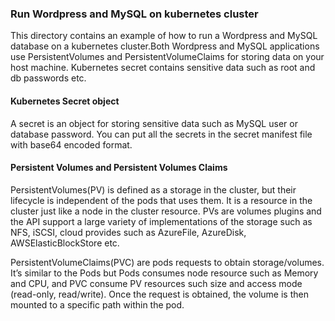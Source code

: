### Run Wordpress and MySQL on kubernetes cluster
This directory contains an example of how to run a Wordpress and MySQL database on a kubernetes cluster.Both Wordpress and MySQL applications use PersistentVolumes and PersistentVolumeClaims for storing  data on your host machine. Kubernetes secret contains sensitive data such as root and db passwords etc.

#### Kubernetes Secret object
A secret is an object for storing sensitive data such as MySQL user or database password. You can put all the secrets in the secret manifest file with base64 encoded format.

#### Persistent Volumes and Persistent Volumes Claims
PersistentVolumes(PV) is defined as a storage in the cluster, but their lifecycle is independent of the pods that uses them.  It is a resource in the cluster just like a node in the cluster resource. PVs are volumes plugins and the API support a large variety of implementations of the storage such as NFS, iSCSI, cloud provides such as AzureFile, AzureDisk, AWSElasticBlockStore etc.

PersistentVolumeClaims(PVC) are pods requests to obtain storage/volumes.  It’s similar to the Pods but Pods consumes node resource such as Memory and CPU, and PVC consume PV resources such size and access mode (read-only, read/write). Once the request is obtained, the volume is then mounted to a specific path within the pod.   
